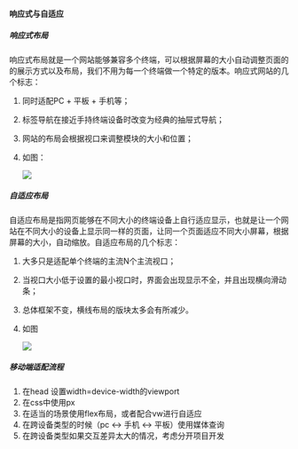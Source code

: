 #### 响应式与自适应

##### 响应式布局

响应式布局就是一个网站能够兼容多个终端，可以根据屏幕的大小自动调整页面的的展示方式以及布局，我们不用为每一个终端做一个特定的版本。响应式网站的几个标志：

1. 同时适配PC + 平板 + 手机等；

2. 标签导航在接近手持终端设备时改变为经典的抽屉式导航；

3. 网站的布局会根据视口来调整模块的大小和位置；

4. 如图：

   ![](C:\Users\acer\aioverg\前端\img\062.jpg)

##### 自适应布局

自适应布局是指网页能够在不同大小的终端设备上自行适应显示，也就是让一个网站在不同大小的设备上显示同一样的页面，让同一个页面适应不同大小屏幕，根据屏幕的大小，自动缩放。自适应布局的几个标志：

1. 大多只是适配单个终端的主流N个主流视口；

2. 当视口大小低于设置的最小视口时，界面会出现显示不全，并且出现横向滑动条；

3. 总体框架不变，横线布局的版块太多会有所减少。

4. 如图

   ![](C:\Users\acer\aioverg\前端\img\063.jpg)

##### 移动端适配流程

1. 在head 设置width=device-width的viewport
2. 在css中使用px
3. 在适当的场景使用flex布局，或者配合vw进行自适应
4. 在跨设备类型的时候（pc <-> 手机 <-> 平板）使用媒体查询
5. 在跨设备类型如果交互差异太大的情况，考虑分开项目开发